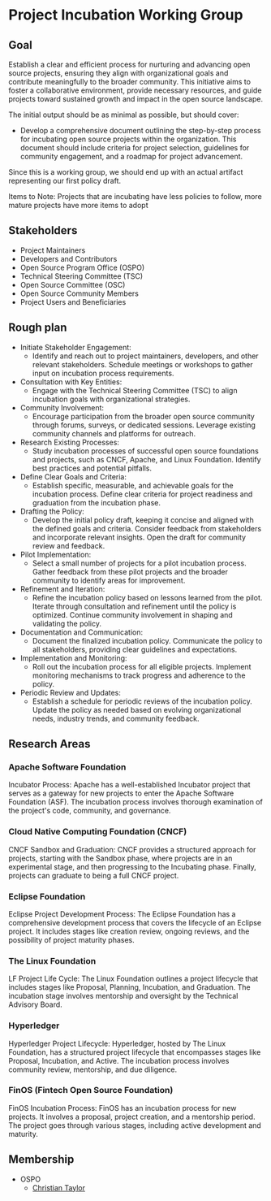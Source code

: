 # Project Incubation Working Group

## Goal

Establish a clear and efficient process for nurturing and advancing open source projects, ensuring they align with organizational goals and contribute meaningfully to the broader community. This initiative aims to foster a collaborative environment, provide necessary resources, and guide projects toward sustained growth and impact in the open source landscape.

The initial output should be as minimal as possible, but should cover:

* Develop a comprehensive document outlining the step-by-step process for incubating open source projects within the organization. This document should include criteria for project selection, guidelines for community engagement, and a roadmap for project advancement.

Since this is a working group, we should end up with an actual artifact representing our first policy draft.

Items to Note: Projects that are incubating have less policies to follow, more mature projects have more items to adopt

## Stakeholders

* Project Maintainers&#x20;
* Developers and Contributors&#x20;
* Open Source Program Office (OSPO)&#x20;
* Technical Steering Committee (TSC)&#x20;
* Open Source Committee (OSC)&#x20;
* Open Source Community Members&#x20;
* Project Users and Beneficiaries

## Rough plan

* Initiate Stakeholder Engagement:&#x20;
  * Identify and reach out to project maintainers, developers, and other relevant stakeholders. Schedule meetings or workshops to gather input on incubation process requirements.
* Consultation with Key Entities:&#x20;
  * Engage with the Technical Steering Committee (TSC) to align incubation goals with organizational strategies.
* Community Involvement:&#x20;
  * Encourage participation from the broader open source community through forums, surveys, or dedicated sessions. Leverage existing community channels and platforms for outreach.
* Research Existing Processes:&#x20;
  * Study incubation processes of successful open source foundations and projects, such as CNCF, Apache, and Linux Foundation. Identify best practices and potential pitfalls.
* Define Clear Goals and Criteria:&#x20;
  * Establish specific, measurable, and achievable goals for the incubation process. Define clear criteria for project readiness and graduation from the incubation phase.
* Drafting the Policy:&#x20;
  * Develop the initial policy draft, keeping it concise and aligned with the defined goals and criteria. Consider feedback from stakeholders and incorporate relevant insights. Open the draft for community review and feedback.
* Pilot Implementation:&#x20;
  * Select a small number of projects for a pilot incubation process. Gather feedback from these pilot projects and the broader community to identify areas for improvement.
* Refinement and Iteration:&#x20;
  * Refine the incubation policy based on lessons learned from the pilot. Iterate through consultation and refinement until the policy is optimized. Continue community involvement in shaping and validating the policy.
* Documentation and Communication:&#x20;
  * Document the finalized incubation policy. Communicate the policy to all stakeholders, providing clear guidelines and expectations.
* Implementation and Monitoring:&#x20;
  * Roll out the incubation process for all eligible projects. Implement monitoring mechanisms to track progress and adherence to the policy.
* Periodic Review and Updates:&#x20;
  * Establish a schedule for periodic reviews of the incubation policy. Update the policy as needed based on evolving organizational needs, industry trends, and community feedback.

## Research Areas

### Apache Software Foundation

Incubator Process: Apache has a well-established Incubator project that serves as a gateway for new projects to enter the Apache Software Foundation (ASF). The incubation process involves thorough examination of the project's code, community, and governance.

### Cloud Native Computing Foundation (CNCF)

CNCF Sandbox and Graduation: CNCF provides a structured approach for projects, starting with the Sandbox phase, where projects are in an experimental stage, and then progressing to the Incubating phase. Finally, projects can graduate to being a full CNCF project.

### Eclipse Foundation

Eclipse Project Development Process: The Eclipse Foundation has a comprehensive development process that covers the lifecycle of an Eclipse project. It includes stages like creation review, ongoing reviews, and the possibility of project maturity phases.

### The Linux Foundation

LF Project Life Cycle: The Linux Foundation outlines a project lifecycle that includes stages like Proposal, Planning, Incubation, and Graduation. The incubation stage involves mentorship and oversight by the Technical Advisory Board.

### Hyperledger

Hyperledger Project Lifecycle: Hyperledger, hosted by The Linux Foundation, has a structured project lifecycle that encompasses stages like Proposal, Incubation, and Active. The incubation process involves community review, mentorship, and due diligence.

### FinOS (Fintech Open Source Foundation)

FinOS Incubation Process: FinOS has an incubation process for new projects. It involves a proposal, project creation, and a mentorship period. The project goes through various stages, including active development and maturity.

## Membership

* OSPO
  * [Christian Taylor](mailto:christian.taylor@iohk.io)
